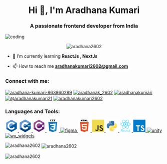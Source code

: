 
<h1 align="center">Hi 👋, I'm Aradhana Kumari</h1>
<h3 align="center">A passionate frontend developer from India</h3>

<img align = "" alt="coding" width="400" src="https://c.tenor.com/PP9v7VIs6R4AAAAd/scaler-create-impact.gif"><br>

<p align="center"> <img src="https://komarev.com/ghpvc/?username=aradhana2602&label=Profile%20views&color=0e75b6&style=flat" alt="aradhana2602" /> </p>



- 🌱 I’m currently learning **ReactJs , NextJs**

- 📫 How to reach me **aradhanakumari2602@gmail.com**

<h3 align="left">Connect with me:</h3>
<p align="left">
<a href="https://linkedin.com/in/aradhana-kumari-863860289" target="blank"><img align="center" src="https://raw.githubusercontent.com/rahuldkjain/github-profile-readme-generator/master/src/images/icons/Social/linked-in-alt.svg" alt="aradhana-kumari-863860289" height="30" width="40" /></a>
<a href="https://instagram.com/aradhanak_2602" target="blank"><img align="center" src="https://raw.githubusercontent.com/rahuldkjain/github-profile-readme-generator/master/src/images/icons/Social/instagram.svg" alt="aradhanak_2602" height="30" width="40" /></a>
<a href="https://www.codechef.com/users/aradhanakumari" target="blank"><img align="center" src="https://cdn.jsdelivr.net/npm/simple-icons@3.1.0/icons/codechef.svg" alt="aradhanakumari" height="30" width="40" /></a>
<a href="https://www.hackerrank.com/@aradhanakumari21" target="blank"><img align="center" src="https://raw.githubusercontent.com/rahuldkjain/github-profile-readme-generator/master/src/images/icons/Social/hackerrank.svg" alt="@aradhanakumari21" height="30" width="40" /></a>
<a href="https://codeforces.com/profile/aradhanakumari2602" target="blank"><img align="center" src="https://raw.githubusercontent.com/rahuldkjain/github-profile-readme-generator/master/src/images/icons/Social/codeforces.svg" alt="aradhanakumari2602" height="30" width="40" /></a>
</p>

<h3 align="left">Languages and Tools:</h3>
<p align="left"> <a href="https://www.cprogramming.com/" target="_blank" rel="noreferrer"> <img src="https://raw.githubusercontent.com/devicons/devicon/master/icons/c/c-original.svg" alt="c" width="40" height="40"/> </a> <a href="https://www.w3schools.com/cpp/" target="_blank" rel="noreferrer"> <img src="https://raw.githubusercontent.com/devicons/devicon/master/icons/cplusplus/cplusplus-original.svg" alt="cplusplus" width="40" height="40"/> </a> <a href="https://www.w3schools.com/cs/" target="_blank" rel="noreferrer"> <img src="https://raw.githubusercontent.com/devicons/devicon/master/icons/csharp/csharp-original.svg" alt="csharp" width="40" height="40"/> </a> <a href="https://www.w3schools.com/css/" target="_blank" rel="noreferrer"> <img src="https://raw.githubusercontent.com/devicons/devicon/master/icons/css3/css3-original-wordmark.svg" alt="css3" width="40" height="40"/> </a> <a href="https://www.figma.com/" target="_blank" rel="noreferrer"> <img src="https://www.vectorlogo.zone/logos/figma/figma-icon.svg" alt="figma" width="40" height="40"/> </a> <a href="https://www.w3.org/html/" target="_blank" rel="noreferrer"> <img src="https://raw.githubusercontent.com/devicons/devicon/master/icons/html5/html5-original-wordmark.svg" alt="html5" width="40" height="40"/> </a> <a href="https://developer.mozilla.org/en-US/docs/Web/JavaScript" target="_blank" rel="noreferrer"> <img src="https://raw.githubusercontent.com/devicons/devicon/master/icons/javascript/javascript-original.svg" alt="javascript" width="40" height="40"/> </a> <a href="https://www.python.org" target="_blank" rel="noreferrer"> <img src="https://raw.githubusercontent.com/devicons/devicon/master/icons/python/python-original.svg" alt="python" width="40" height="40"/> </a> <a href="https://reactjs.org/" target="_blank" rel="noreferrer"> <img src="https://raw.githubusercontent.com/devicons/devicon/master/icons/react/react-original-wordmark.svg" alt="react" width="40" height="40"/> </a> <a href="https://www.typescriptlang.org/" target="_blank" rel="noreferrer"> <img src="https://raw.githubusercontent.com/devicons/devicon/master/icons/typescript/typescript-original.svg" alt="typescript" width="40" height="40"/> </a> <a href="https://unity.com/" target="_blank" rel="noreferrer"> <img src="https://www.vectorlogo.zone/logos/unity3d/unity3d-icon.svg" alt="unity" width="40" height="40"/> </a> <a href="https://www.wxwidgets.org/" target="_blank" rel="noreferrer"> <img src="https://upload.wikimedia.org/wikipedia/commons/b/bb/WxWidgets.svg" alt="wx_widgets" width="40" height="40"/> </a> </p>

<p><img align="left" src="https://github-readme-stats.vercel.app/api/top-langs?username=aradhana2602&show_icons=true&locale=en&layout=compact" alt="aradhana2602" /></p>

<p>&nbsp;<img align="center" src="https://github-readme-stats.vercel.app/api?username=aradhana2602&show_icons=true&locale=en" alt="aradhana2602" /></p>

<p><img align="center" src="https://github-readme-streak-stats.herokuapp.com/?user=aradhana2602&" alt="aradhana2602" /></p>
